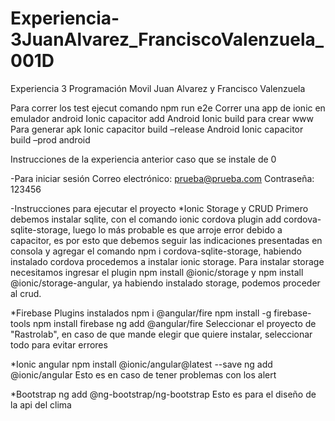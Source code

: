 # Experiencia-3JuanAlvarez_FranciscoValenzuela_001D
Experiencia 3 Programación Movil Juan Alvarez y Francisco Valenzuela

Para correr los test ejecut comando npm run e2e
Correr una app de ionic en emulador android
Ionic capacitor add Android
Ionic build para crear www
Para generar apk 
Ionic capacitor build  –release Android
Ionic capacitor build  –prod android

Instrucciones de la experiencia anterior caso que se instale de 0

-Para iniciar sesión Correo electrónico: prueba@prueba.com Contraseña: 123456

-Instrucciones para ejecutar el proyecto *Ionic Storage y CRUD Primero debemos instalar sqlite, con el comando ionic cordova plugin add cordova-sqlite-storage, luego lo más probable es que arroje error debido a capacitor, es por esto que debemos seguir las indicaciones presentadas en consola y agregar el comando npm i cordova-sqlite-storage, habiendo instalado cordova procedemos a instalar ionic storage. Para instalar storage necesitamos ingresar el plugin npm install @ionic/storage y npm install @ionic/storage-angular, ya habiendo instalado storage, podemos proceder al crud.

*Firebase Plugins instalados npm i @angular/fire npm install -g firebase-tools npm install firebase ng add @angular/fire Seleccionar el proyecto de "Rastrolab", en caso de que mande elegir que quiere instalar, seleccionar todo para evitar errores

*Ionic angular npm install @ionic/angular@latest --save ng add @ionic/angular Esto es en caso de tener problemas con los alert

*Bootstrap ng add @ng-bootstrap/ng-bootstrap Esto es para el diseño de la api del clima
